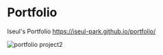 # Portfolio
Iseul's Portfolio 
https://iseul-park.github.io/portfolio/

![portfolio project2](https://github.com/Iseul-park/portfolio/assets/115364398/531fb8e6-b24a-47ae-b616-5fbfc9790ee5)
